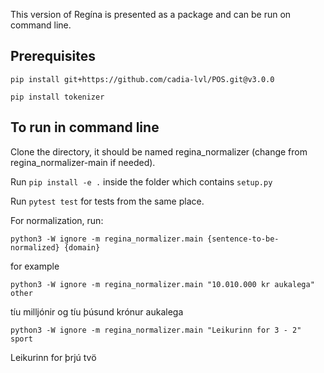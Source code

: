 This version of Regína is presented as a package and can be run on command line.

## Prerequisites

`pip install git+https://github.com/cadia-lvl/POS.git@v3.0.0`

`pip install tokenizer`

## To run in command line

Clone the directory, it should be named regina_normalizer (change from regina_normalizer-main if needed).

Run `pip install -e .` inside the folder which contains `setup.py`

Run `pytest test` for tests from the same place.

For normalization, run:

`python3 -W ignore -m regina_normalizer.main {sentence-to-be-normalized} {domain}`

for example

`python3 -W ignore -m regina_normalizer.main "10.010.000 kr aukalega" other`

tíu milljónir og tíu þúsund krónur aukalega 

`python3 -W ignore -m regina_normalizer.main "Leikurinn for 3 - 2" sport`

Leikurinn for  þrjú  tvö 

